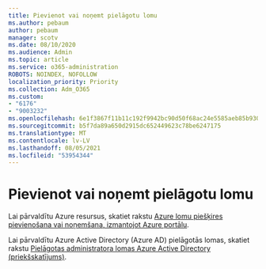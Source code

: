 ```yaml
---
title: Pievienot vai noņemt pielāgotu lomu
ms.author: pebaum
author: pebaum
manager: scotv
ms.date: 08/10/2020
ms.audience: Admin
ms.topic: article
ms.service: o365-administration
ROBOTS: NOINDEX, NOFOLLOW
localization_priority: Priority
ms.collection: Adm_O365
ms.custom:
- "6176"
- "9003232"
ms.openlocfilehash: 6e1f3867f11b11c192f9942bc90d50f68ac24e5585aeb85b930b7c264f282d07
ms.sourcegitcommit: b5f7da89a650d2915dc652449623c78be6247175
ms.translationtype: MT
ms.contentlocale: lv-LV
ms.lasthandoff: 08/05/2021
ms.locfileid: "53954344"
---
```

# <a name="add-or-remove-a-custom-role"></a>Pievienot vai noņemt pielāgotu lomu

Lai pārvaldītu Azure resursus, skatiet rakstu [Azure lomu piešķires pievienošana vai noņemšana, izmantojot Azure portālu](https://docs.microsoft.com/azure/role-based-access-control/role-assignments-portal).

Lai pārvaldītu Azure Active Directory (Azure AD) pielāgotās lomas, skatiet rakstu [Pielāgotas administratora lomas Azure Active Directory (priekšskatījums)](https://docs.microsoft.com/azure/active-directory/users-groups-roles/roles-custom-overview).
